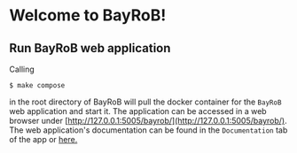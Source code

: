 # Welcome to BayRoB!

## Run BayRoB web application

Calling

    $ make compose

in the root directory of BayRoB will pull the docker container for the `BayRoB` web application and start it. 
The application can be accessed in a web browser under [http://127.0.0.1:5005/bayrob/](http://127.0.0.1:5005/bayrob/).
The web application's documentation can be found in the `Documentation` tab of the app or [here.](https://bayrob.readthedocs.io/en/latest/)